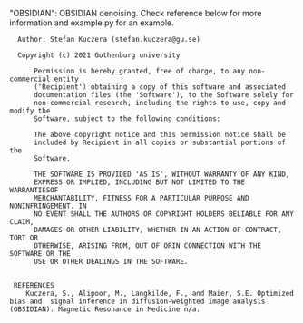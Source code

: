 "OBSIDIAN": OBSIDIAN denoising. Check reference below for more information and example.py for an example.
    
     
      Author: Stefan Kuczera (stefan.kuczera@gu.se)
      
      Copyright (c) 2021 Gothenburg university
           
          Permission is hereby granted, free of charge, to any non-commercial entity
          ('Recipient') obtaining a copy of this software and associated
          documentation files (the 'Software'), to the Software solely for
          non-commercial research, including the rights to use, copy and modify the
          Software, subject to the following conditions: 
           
          The above copyright notice and this permission notice shall be
          included by Recipient in all copies or substantial portions of the
          Software. 
           
          THE SOFTWARE IS PROVIDED 'AS IS', WITHOUT WARRANTY OF ANY KIND,
          EXPRESS OR IMPLIED, INCLUDING BUT NOT LIMITED TO THE WARRANTIESOF
          MERCHANTABILITY, FITNESS FOR A PARTICULAR PURPOSE AND NONINFRINGEMENT. IN
          NO EVENT SHALL THE AUTHORS OR COPYRIGHT HOLDERS BELIABLE FOR ANY CLAIM,
          DAMAGES OR OTHER LIABILITY, WHETHER IN AN ACTION OF CONTRACT, TORT OR
          OTHERWISE, ARISING FROM, OUT OF ORIN CONNECTION WITH THE SOFTWARE OR THE
          USE OR OTHER DEALINGS IN THE SOFTWARE. 
           
     
     REFERENCES
        Kuczera, S., Alipoor, M., Langkilde, F., and Maier, S.E. Optimized bias and  signal inference in diffusion-weighted image analysis (OBSIDIAN). Magnetic Resonance in Medicine n/a.
